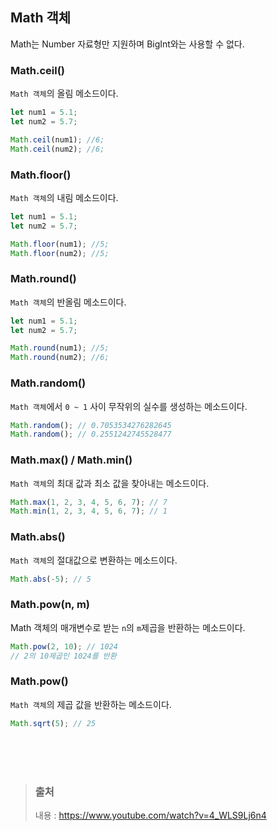 ## Math 객체

Math는 Number 자료형만 지원하며 BigInt와는 사용할 수 없다.

### Math.ceil()

`Math 객체`의 올림 메소드이다.

```javascript
let num1 = 5.1;
let num2 = 5.7;

Math.ceil(num1); //6;
Math.ceil(num2); //6;
```

### Math.floor()

`Math 객체`의 내림 메소드이다.

```javascript
let num1 = 5.1;
let num2 = 5.7;

Math.floor(num1); //5;
Math.floor(num2); //5;
```

### Math.round()

`Math 객체`의 반올림 메소드이다.

```javascript
let num1 = 5.1;
let num2 = 5.7;

Math.round(num1); //5;
Math.round(num2); //6;
```

### Math.random()

`Math 객체`에서 `0 ~ 1` 사이 무작위의 실수를 생성하는 메소드이다.

```javascript
Math.random(); // 0.7053534276282645
Math.random(); // 0.2551242745528477
```

### Math.max() / Math.min()

`Math 객체`의 최대 값과 최소 값을 찾아내는 메소드이다.

```javascript
Math.max(1, 2, 3, 4, 5, 6, 7); // 7
Math.min(1, 2, 3, 4, 5, 6, 7); // 1
```

### Math.abs()

`Math 객체`의 절대값으로 변환하는 메소드이다.

```javascript
Math.abs(-5); // 5
```

### Math.pow(n, m)

Math 객체의 매개변수로 받는 `n`의 `m`제곱을 반환하는 메소드이다.

```javascript
Math.pow(2, 10); // 1024
// 2의 10제곱인 1024를 반환
```

### Math.pow()

`Math 객체`의 제곱 값을 반환하는 메소드이다.

```javascript
Math.sqrt(5); // 25
```

</br></br></br>

> ### 출처
>
> 내용 : https://www.youtube.com/watch?v=4_WLS9Lj6n4
